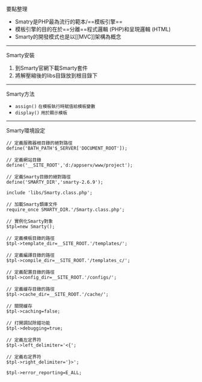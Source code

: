 要點整理
- Smatry是PHP最為流行的範本/==模板引擎==
- 模板引擎的目的在於==分離==程式邏輯 (PHP)和呈現邏輯 (HTML)
- Smarty的開發模式也是以[[MVC]]架構為概念

---

Smarty安裝
1. 到Smarty官網下載Smarty套件
2. 將解壓縮後的libs目錄放到根目錄下

---

Smarty方法
- `assign()` <small>在模板執行時賦值給模板變數</small>
- `display()` <small>用於顯示模板</small>

---

Smarty環境設定
```
// 定義服務器根目錄的絕對路徑
define('BATH_PATH'$_SERVER['DOCUMENT_ROOT']);

// 定義網站目錄
define('__SITE_ROOT','d:/appserv/www/project');

// 定義Smarty目錄的絕對路徑
define('SMARTY_DIR','smarty-2.6.9');

include 'libs/Smarty.class.php';	

// 加載Smarty類庫文件
require_once SMARTY_DIR.'/Smarty.class.php';

// 實例化Smarty對象
$tpl=new Smarty();

// 定義模板目錄的路徑
$tpl->template_dir=__SITE_ROOT.'/templates/';

// 定義編譯目錄的路徑
$tpl->compile_dir=__SITE_ROOT.'/templates_c/';

// 定義配置目錄的路徑
$tpl->config_dir=__SITE_ROOT.'/configs/';

// 定義緩存目錄的路徑
$tpl->cache_dir=__SITE_ROOT.'/cache/';

// 關閉緩存
$tpl->caching=false;

// 打開調試除錯功能
$tpl->debugging=true;

// 定義左定界符
$tpl->left_delimiter='<{';

// 定義右定界符
$tpl->right_delimiter='}>';

$tpl->error_reporting=E_ALL;
```